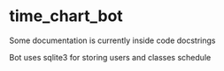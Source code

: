 # time_chart_bot
Some documentation is currently inside code docstrings

Bot uses sqlite3 for storing users and classes schedule
